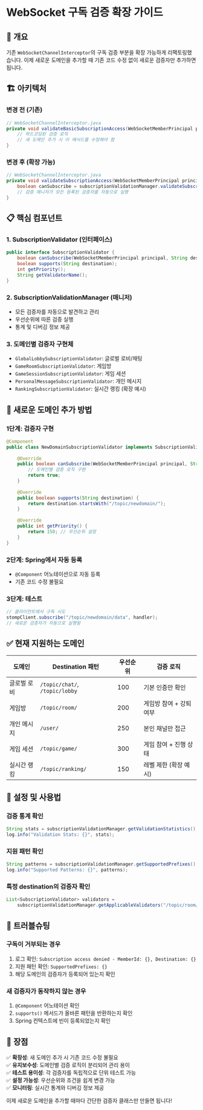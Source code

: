 # WebSocket 구독 검증 확장 가이드

## 🎯 개요

기존 `WebSocketChannelInterceptor`의 구독 검증 부분을 확장 가능하게 리팩토링했습니다. 이제 새로운 도메인을 추가할 때 기존 코드 수정 없이 새로운 검증자만 추가하면 됩니다.

## 🏗️ 아키텍처

### 변경 전 (기존)
```java
// WebSocketChannelInterceptor.java
private void validateBasicSubscriptionAccess(WebSocketMemberPrincipal principal, String destination) {
    // 하드코딩된 검증 로직
    // 새 도메인 추가 시 이 메서드를 수정해야 함
}
```

### 변경 후 (확장 가능)
```java
// WebSocketChannelInterceptor.java
private void validateSubscriptionAccess(WebSocketMemberPrincipal principal, String destination) {
    boolean canSubscribe = subscriptionValidationManager.validateSubscription(principal, destination);
    // 검증 매니저가 모든 등록된 검증자를 자동으로 실행
}
```

## 📋 핵심 컴포넌트

### 1. SubscriptionValidator (인터페이스)
```java
public interface SubscriptionValidator {
    boolean canSubscribe(WebSocketMemberPrincipal principal, String destination);
    boolean supports(String destination);
    int getPriority();
    String getValidatorName();
}
```

### 2. SubscriptionValidationManager (매니저)
- 모든 검증자를 자동으로 발견하고 관리
- 우선순위에 따른 검증 실행
- 통계 및 디버깅 정보 제공

### 3. 도메인별 검증자 구현체
- `GlobalLobbySubscriptionValidator`: 글로벌 로비/채팅
- `GameRoomSubscriptionValidator`: 게임방
- `GameSessionSubscriptionValidator`: 게임 세션
- `PersonalMessageSubscriptionValidator`: 개인 메시지
- `RankingSubscriptionValidator`: 실시간 랭킹 (확장 예시)

## 🚀 새로운 도메인 추가 방법

### 1단계: 검증자 구현
```java
@Component
public class NewDomainSubscriptionValidator implements SubscriptionValidator {
    
    @Override
    public boolean canSubscribe(WebSocketMemberPrincipal principal, String destination) {
        // 도메인별 검증 로직 구현
        return true;
    }
    
    @Override
    public boolean supports(String destination) {
        return destination.startsWith("/topic/newdomain/");
    }
    
    @Override
    public int getPriority() {
        return 150; // 우선순위 설정
    }
}
```

### 2단계: Spring에서 자동 등록
- `@Component` 어노테이션으로 자동 등록
- 기존 코드 수정 불필요

### 3단계: 테스트
```java
// 클라이언트에서 구독 시도
stompClient.subscribe("/topic/newdomain/data", handler);
// 새로운 검증자가 자동으로 실행됨
```

## ✅ 현재 지원하는 도메인

| 도메인 | Destination 패턴 | 우선순위 | 검증 로직 |
|--------|------------------|----------|-----------|
| 글로벌 로비 | `/topic/chat/`, `/topic/lobby` | 100 | 기본 인증만 확인 |
| 게임방 | `/topic/room/` | 200 | 게임방 참여 + 강퇴 여부 |
| 개인 메시지 | `/user/` | 250 | 본인 채널만 접근 |
| 게임 세션 | `/topic/game/` | 300 | 게임 참여 + 진행 상태 |
| 실시간 랭킹 | `/topic/ranking/` | 150 | 레벨 제한 (확장 예시) |

## 🔧 설정 및 사용법

### 검증 통계 확인
```java
String stats = subscriptionValidationManager.getValidationStatistics();
log.info("Validation Stats: {}", stats);
```

### 지원 패턴 확인
```java
String patterns = subscriptionValidationManager.getSupportedPrefixes();
log.info("Supported Patterns: {}", patterns);
```

### 특정 destination의 검증자 확인
```java
List<SubscriptionValidator> validators = 
    subscriptionValidationManager.getApplicableValidators("/topic/room/123/chat");
```

## 🐛 트러블슈팅

### 구독이 거부되는 경우
1. 로그 확인: `Subscription access denied - MemberId: {}, Destination: {}`
2. 지원 패턴 확인: `SupportedPrefixes: {}`
3. 해당 도메인의 검증자가 등록되어 있는지 확인

### 새 검증자가 동작하지 않는 경우
1. `@Component` 어노테이션 확인
2. `supports()` 메서드가 올바른 패턴을 반환하는지 확인
3. Spring 컨텍스트에 빈이 등록되었는지 확인

## 🎯 장점

✅ **확장성**: 새 도메인 추가 시 기존 코드 수정 불필요  
✅ **유지보수성**: 도메인별 검증 로직이 분리되어 관리 용이  
✅ **테스트 용이성**: 각 검증자를 독립적으로 단위 테스트 가능  
✅ **설정 가능성**: 우선순위와 조건을 쉽게 변경 가능  
✅ **모니터링**: 실시간 통계와 디버깅 정보 제공  

이제 새로운 도메인을 추가할 때마다 간단한 검증자 클래스만 만들면 됩니다!
